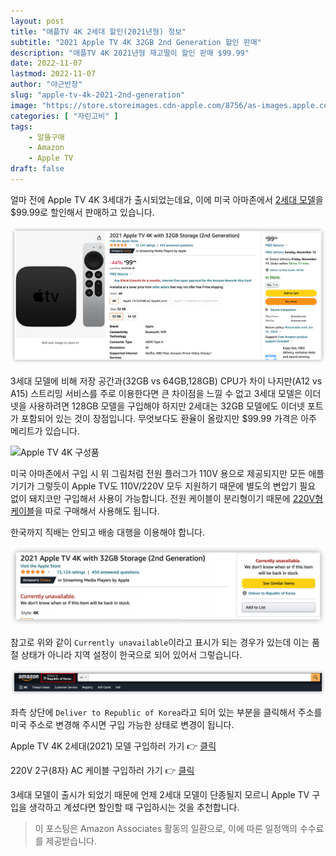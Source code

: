 ```yaml
---
layout: post 
title: "애플TV 4K 2세대 할인(2021년형) 정보"
subtitle: "2021 Apple TV 4K 32GB 2nd Generation 할인 판매"
description: "애플TV 4K 2021년형 재고떨이 할인 판매 $99.99"
date: 2022-11-07
lastmod: 2022-11-07
author: "야근반장"
slug: "apple-tv-4k-2021-2nd-generation"
image: "https://store.storeimages.cdn-apple.com/8756/as-images.apple.com/is/apple-tv-4k-gallery1-202210?wid=4056&hei=2400&fmt=jpeg&qlt=90&.v=1664502199896"
categories: [ "자린고비" ]
tags:
    - 알뜰구매
    - Amazon
    - Apple TV
draft: false
---
```


얼마 전에 Apple TV 4K 3세대가 출시되었는데요, 이에 미국 아마존에서 [2세대 모델](https://amzn.to/3WHlXpk)을 $99.99로 할인해서 판매하고 있습니다.

![Apple TV 4K 2세대 $99.99](apple-tv-4k-2nd-gen.png "Apple TV 4K 2세대")

3세대 모델에 비해 저장 공간과(32GB vs 64GB,128GB) CPU가 차이 나지만(A12 vs A15) 스트리밍 서비스를 주로 이용한다면 큰 차이점을 느낄 수 없고 3세대 모델은 이더넷을 사용하려면 128GB 모델을 구입해야 하지만 2세대는 32GB 모델에도 이더넷 포트가 포함되어 있는 것이 장점입니다. 무엇보다도 환율이 올랐지만 $99.99 가격은 아주 메리트가 있습니다.

![Apple TV 4K 구성품](https://m.media-amazon.com/images/I/617Cuv65c5S._AC_SL1500_.jpg)

미국 아마존에서 구입 시 위 그림처럼 전원 플러그가 110V 용으로 제공되지만 모든 애플 기기가 그렇듯이 Apple TV도 110V/220V 모두 지원하기 때문에 별도의 변압기 필요 없이 돼지코만 구입해서 사용이 가능합니다. 전원 케이블이 분리형이기 때문에 [220V형 케이블](https://link.coupang.com/a/E66L7)을 따로 구매해서 사용해도 됩니다.

한국까지 직배는 안되고 배송 대행을 이용해야 합니다. 

![](amazon-unavailable.png)

참고로 위와 같이 `Currently unavailable`이라고 표시가 되는 경우가 있는데 이는 품절 상태가 아니라 지역 설정이 한국으로 되어 있어서 그렇습니다.

![](amazon-deliver-to.png)

좌측 상단에 `Deliver to Republic of Korea`라고 되어 있는 부분을 클릭해서 주소를 미국 주소로 변경해 주시면 구입 가능한 상태로 변경이 됩니다.

Apple TV 4K 2세대(2021) 모델 구입하러 가기 👉 [클릭](https://amzn.to/3WHlXpk)

220V 2구(8자) AC 케이블 구입하러 가기  👉 [클릭](https://link.coupang.com/a/E66L7)

3세대 모델이 출시가 되었기 때문에 언제 2세대 모델이 단종될지 모르니 Apple TV 구입을 생각하고 계셨다면 할인할 때 구입하시는 것을 추천합니다.


> 이 포스팅은 Amazon Associates 활동의 일환으로, 이에 따른 일정액의 수수료를 제공받습니다.


